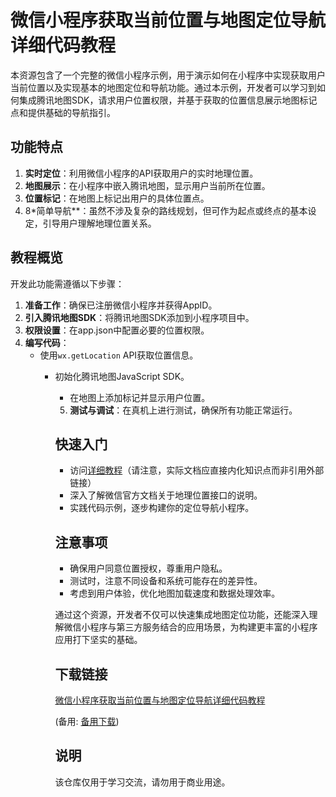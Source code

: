 # 微信小程序获取当前位置与地图定位导航 详细代码教程

本资源包含了一个完整的微信小程序示例，用于演示如何在小程序中实现获取用户当前位置以及实现基本的地图定位和导航功能。通过本示例，开发者可以学习到如何集成腾讯地图SDK，请求用户位置权限，并基于获取的位置信息展示地图标记点和提供基础的导航指引。

## 功能特点

1. **实时定位**：利用微信小程序的API获取用户的实时地理位置。
2. **地图展示**：在小程序中嵌入腾讯地图，显示用户当前所在位置。
3. **位置标记**：在地图上标记出用户的具体位置点。
4. 8*简单导航**：虽然不涉及复杂的路线规划，但可作为起点或终点的基本设定，引导用户理解地理位置关系。

## 教程概览

开发此功能需遵循以下步骤：

1. **准备工作**：确保已注册微信小程序并获得AppID。
2. **引入腾讯地图SDK**：将腾讯地图SDK添加到小程序项目中。
3. **权限设置**：在app.json中配置必要的位置权限。
4. **编写代码**：
   - 使用`wx.getLocation` API获取位置信息。
      - 初始化腾讯地图JavaScript SDK。
         - 在地图上添加标记并显示用户位置。
         5. **测试与调试**：在真机上进行测试，确保所有功能正常运行。

         ## 快速入门

         - 访问[详细教程](https://blog.csdn.net/guochanof/article/details/90130871)（请注意，实际文档应直接内化知识点而非引用外部链接）
         - 深入了解微信官方文档关于地理位置接口的说明。
         - 实践代码示例，逐步构建你的定位导航小程序。

         ## 注意事项

         - 确保用户同意位置授权，尊重用户隐私。
         - 测试时，注意不同设备和系统可能存在的差异性。
         - 考虑到用户体验，优化地图加载速度和数据处理效率。

         通过这个资源，开发者不仅可以快速集成地图定位功能，还能深入理解微信小程序与第三方服务结合的应用场景，为构建更丰富的小程序应用打下坚实的基础。

         ## 下载链接
         [微信小程序获取当前位置与地图定位导航详细代码教程](https://pan.quark.cn/s/b81c341c9eb6) 

         (备用: [备用下载](https://pan.baidu.com/s/12DY1hTOVr8mSCTKCSldrqw?pwd=1234))

         ## 说明

         该仓库仅用于学习交流，请勿用于商业用途。
